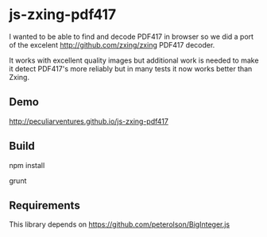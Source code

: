 # js-zxing-pdf417
I wanted to be able to find and decode PDF417 in browser so we did a port of the excelent http://github.com/zxing/zxing PDF417 decoder.

It works with excellent quality images but additional work is needed to make it detect PDF417's more reliably but in many tests it now works better than Zxing.

Demo
----
http://peculiarventures.github.io/js-zxing-pdf417

Build
-----

  npm install
  
  grunt


Requirements
------------
This library depends on https://github.com/peterolson/BigInteger.js
